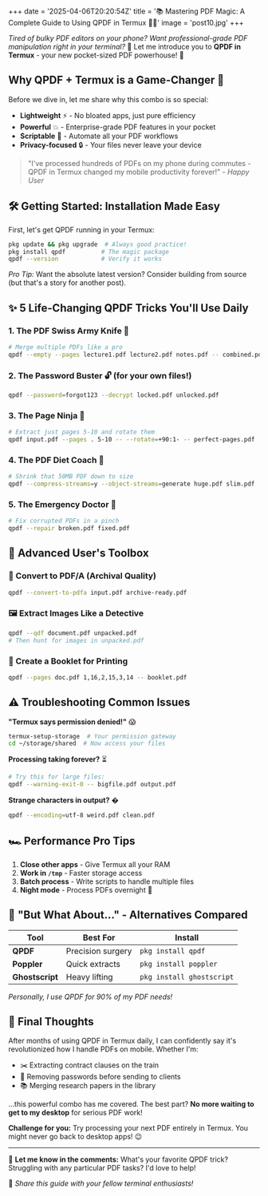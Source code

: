 +++
date = '2025-04-06T20:20:54Z'
title = '📚 Mastering PDF Magic: A Complete Guide to Using QPDF in Termux 🧙‍♂️'
image = 'post10.jpg'
+++

*Tired of bulky PDF editors on your phone? Want professional-grade PDF manipulation right in your terminal?* 🤔 Let me introduce you to **QPDF in Termux** - your new pocket-sized PDF powerhouse! 💪

## Why QPDF + Termux is a Game-Changer 🚀

Before we dive in, let me share why this combo is so special:
- **Lightweight** ⚡ - No bloated apps, just pure efficiency
- **Powerful** 💥 - Enterprise-grade PDF features in your pocket
- **Scriptable** 🤖 - Automate all your PDF workflows
- **Privacy-focused** 🔒 - Your files never leave your device

> "I've processed hundreds of PDFs on my phone during commutes - QPDF in Termux changed my mobile productivity forever!" - *Happy User*

## 🛠️ Getting Started: Installation Made Easy

First, let's get QPDF running in your Termux:

```bash
pkg update && pkg upgrade  # Always good practice!
pkg install qpdf          # The magic package
qpdf --version            # Verify it works
```

*Pro Tip:* Want the absolute latest version? Consider building from source (but that's a story for another post). 

## ✨ 5 Life-Changing QPDF Tricks You'll Use Daily

### 1. The PDF Swiss Army Knife 🔪
```bash
# Merge multiple PDFs like a pro
qpdf --empty --pages lecture1.pdf lecture2.pdf notes.pdf -- combined.pdf
```

### 2. The Password Buster 🔓 (for your own files!)
```bash
qpdf --password=forgot123 --decrypt locked.pdf unlocked.pdf
```

### 3. The Page Ninja 🥷
```bash
# Extract just pages 5-10 and rotate them
qpdf input.pdf --pages . 5-10 -- --rotate=+90:1- -- perfect-pages.pdf
```

### 4. The PDF Diet Coach 🥗
```bash
# Shrink that 50MB PDF down to size
qpdf --compress-streams=y --object-streams=generate huge.pdf slim.pdf
```

### 5. The Emergency Doctor 🏥
```bash
# Fix corrupted PDFs in a pinch
qpdf --repair broken.pdf fixed.pdf
```

## 🧰 Advanced User's Toolbox

### 🔄 Convert to PDF/A (Archival Quality)
```bash
qpdf --convert-to-pdfa input.pdf archive-ready.pdf
```

### 🖼️ Extract Images Like a Detective
```bash
qpdf --qdf document.pdf unpacked.pdf
# Then hunt for images in unpacked.pdf
```

### 📑 Create a Booklet for Printing
```bash
qpdf --pages doc.pdf 1,16,2,15,3,14 -- booklet.pdf
```

## ⚠️ Troubleshooting Common Issues

**"Termux says permission denied!"** 😱
```bash
termux-setup-storage  # Your permission gateway
cd ~/storage/shared  # Now access your files
```

**Processing taking forever?** ⏳
```bash
# Try this for large files:
qpdf --warning-exit-0 -- bigfile.pdf output.pdf
```

**Strange characters in output?** �
```bash
qpdf --encoding=utf-8 weird.pdf clean.pdf
```

## 🏎️ Performance Pro Tips

1. **Close other apps** - Give Termux all your RAM
2. **Work in `/tmp`** - Faster storage access
3. **Batch process** - Write scripts to handle multiple files
4. **Night mode** - Process PDFs overnight 🌙

## 🤔 "But What About..." - Alternatives Compared

| Tool | Best For | Install |
|------|----------|---------|
| **QPDF** | Precision surgery | `pkg install qpdf` |
| **Poppler** | Quick extracts | `pkg install poppler` |
| **Ghostscript** | Heavy lifting | `pkg install ghostscript` |

*Personally, I use QPDF for 90% of my PDF needs!*

## 💭 Final Thoughts

After months of using QPDF in Termux daily, I can confidently say it's revolutionized how I handle PDFs on mobile. Whether I'm:

- ✂️ Extracting contract clauses on the train
- 🔐 Removing passwords before sending to clients
- 📚 Merging research papers in the library

...this powerful combo has me covered. The best part? **No more waiting to get to my desktop** for serious PDF work!

**Challenge for you:** Try processing your next PDF entirely in Termux. You might never go back to desktop apps! 😉

---

💬 **Let me know in the comments:** What's your favorite QPDF trick? Struggling with any particular PDF tasks? I'd love to help! 

🔗 *Share this guide with your fellow terminal enthusiasts!*

